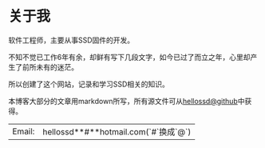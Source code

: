 关于我
=====

软件工程师，主要从事SSD固件的开发。

不知不觉已工作6年有余，却鲜有写下几段文字，如今已过了而立之年，心里却产生了前所未有的迷茫。

所以创建了这个网站，记录和学习SSD相关的知识。

本博客大部分的文章用markdown所写，所有源文件可从[hellossd@github](https://github.com/hellossd/blog)中获得。

<table>
    <tr>
	<td>Email:</td><td>hellossd**#**hotmail.com(`#`换成`@`)</td>
    </tr>
</table>
